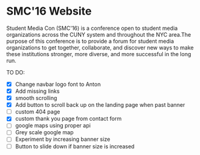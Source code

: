 # SMC'16 Website

Student Media Con (SMC'16) is a conference open to student media organizations across the CUNY system and throughout the NYC area.The purpose of this conference is to provide a forum for student media organizations to get together, collaborate, and discover new ways to make these institutions stronger, more diverse, and more successful in the long run.

TO DO:
* [X] Change navbar logo font to Anton
* [X] Add missing links
* [X] smooth scrolling
* [X] Add button to scroll back up on the landing page when past banner
* [ ] custom 404 page
* [X] custom thank you page from contact form
* [ ] google maps using proper api
* [ ] Grey scale google map
* [ ] Experiment by increasing banner size
* [ ] Button to slide down if banner size is increased
